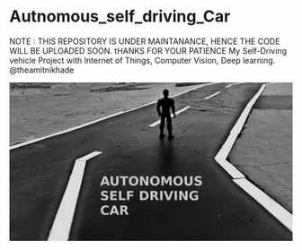 # Autnomous_self_driving_Car
NOTE : THIS REPOSITORY IS UNDER MAINTANANCE, HENCE THE CODE WILL BE UPLOADED SOON. tHANKS FOR YOUR PATIENCE
My Self-Driving vehicle Project with Internet of Things, Computer Vision, Deep learning.
@theamitnikhade

![alt text](https://github.com/AmitNikhade/Autnomous_self_driving_Car/blob/main/Data/IMG_20201108_174418.jpg?raw=true)

